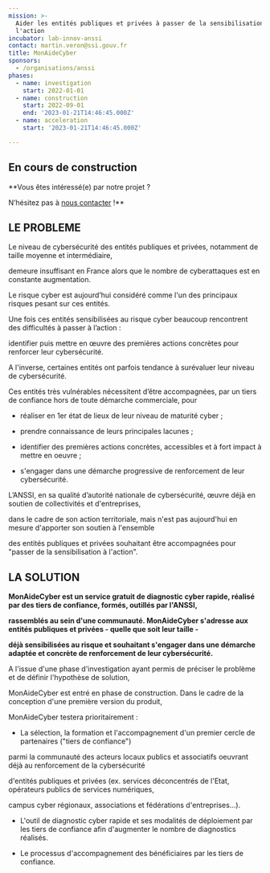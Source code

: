 ```yaml
---
mission: >-
  Aider les entités publiques et privées à passer de la sensibilisation à
  l'action
incubator: lab-innov-anssi
contact: martin.veron@ssi.gouv.fr
title: MonAideCyber
sponsors:
  - /organisations/anssi
phases:
  - name: investigation
    start: 2022-01-01
  - name: construction
    start: 2022-09-01
    end: '2023-01-21T14:46:45.000Z'
  - name: acceleration
    start: '2023-01-21T14:46:45.000Z'

---
```

>

  ## En cours de construction


  **Vous êtes intéressé(e) par notre projet ?

  N’hésitez pas à [nous contacter](mailto:martin.veron@ssi.gouv.fr) !**


  ## LE PROBLEME


  Le niveau de cybersécurité des entités publiques et privées, notamment de
  taille moyenne et intermédiaire,

  demeure insuffisant en France alors que le nombre de cyberattaques est en
  constante augmentation.

  Le risque cyber est aujourd’hui considéré comme l'un des principaux risques
  pesant sur ces entités.


  Une fois ces entités sensibilisées au risque cyber beaucoup rencontrent des
  difficultés à passer à l’action :

  identifier puis mettre en œuvre des premières actions concrètes pour renforcer
  leur cybersécurité.

  A l'inverse, certaines entités ont parfois tendance à surévaluer leur niveau
  de cybersécurité.


  Ces entités très vulnérables nécessitent d’être accompagnées, par un tiers de
  confiance hors de toute démarche commerciale, pour

  - réaliser en 1er état de lieux de leur niveau de maturité cyber ;

  - prendre connaissance de leurs principales lacunes ;

  - identifier des premières actions concrètes, accessibles et à fort impact à
  mettre en oeuvre ;

  - s'engager dans une démarche progressive de renforcement de leur
  cybersécurité.


  L’ANSSI, en sa qualité d’autorité nationale de cybersécurité, œuvre déjà en
  soutien de collectivités et d'entreprises,

  dans le cadre de son action territoriale, mais n'est pas aujourd'hui en mesure
  d'apporter son soutien à l'ensemble

  des entités publiques et privées souhaitant être accompagnées pour "passer de
  la sensibilisation à l'action".


  ## LA SOLUTION


  <b>MonAideCyber est un service gratuit de diagnostic cyber rapide, réalisé par
  des tiers de confiance, formés, outillés par l'ANSSI,

  rassemblés au sein d'une communauté. MonAideCyber s'adresse aux entités
  publiques et privées - quelle que soit leur taille -

  déjà sensibilisées au risque et souhaitant s'engager dans une démarche adaptée
  et concrète de renforcement de leur cybersécurité.</b>


  A l'issue d'une phase d'investigation ayant permis de préciser le problème et
  de définir l'hypothèse de solution,

  MonAideCyber est entré en phase de construction. Dans le cadre de la
  conception d'une première version du produit,

  MonAideCyber testera prioritairement :

  - La sélection, la formation et l'accompagnement d'un premier cercle de
  partenaires ("tiers de confiance")

  parmi la communauté des acteurs locaux publics et associatifs oeuvrant déjà au
  renforcement de la cybersécurité

  d'entités publiques et privées (ex. services déconcentrés de l'Etat,
  opérateurs publics de services numériques,

  campus cyber régionaux, associations et fédérations d'entreprises...).

  - L'outil de diagnostic cyber rapide et ses modalités de déploiement par les
  tiers de confiance afin d'augmenter le nombre de diagnostics réalisés.

  - Le processus d'accompagnement des bénéficiaires par les tiers de confiance.
